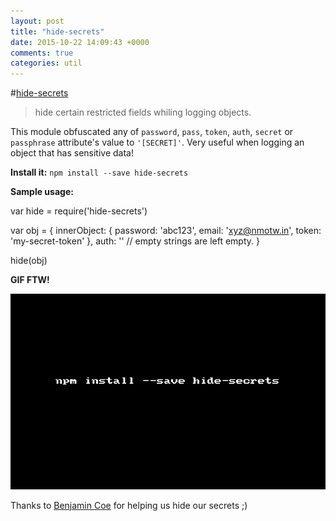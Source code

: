 ```yaml
---
layout: post
title: "hide-secrets"
date: 2015-10-22 14:09:43 +0000
comments: true
categories: util
---
```

<script src="https://embed.tonicdev.com" data-element-id="hide-secrets"></script>

#[hide-secrets](https://www.npmjs.com/package/hide-secrets)
> hide certain restricted fields whiling logging objects.

This module obfuscated any of `password`, `pass`, `token`, `auth`, `secret` or `passphrase` attribute's value to `'[SECRET]'`.
Very useful when logging an object that has sensitive data!

__Install it:__ ```npm install --save hide-secrets```

__Sample usage:__

<div id="hide-secrets">
var hide = require('hide-secrets')
 
var obj = {
  innerObject: {
    password: 'abc123',
    email: 'xyz@nmotw.in',
    token: 'my-secret-token'
  },
  auth: '' // empty strings are left empty. 
}
 
hide(obj)
</div>

__GIF FTW!__

![hide-secrets](/images/hide-secrets/hide-secrets.gif)


Thanks to [Benjamin Coe](https://twitter.com/benjamincoe) for helping us hide our secrets ;)
